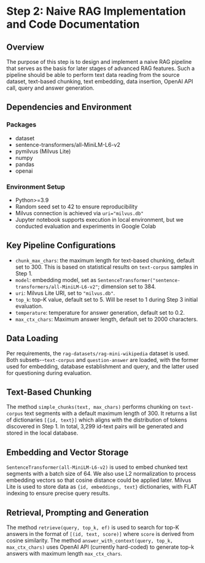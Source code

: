 # Step 2: Naive RAG Implementation and Code Documentation

## Overview
The purpose of this step is to design and implement a naive RAG pipeline that serves as the basis for later stages of advanced RAG features. Such a pipeline should be able to perform text data reading from the source dataset, text-based chunking, text embedding, data insertion, OpenAI API call, query and answer generation. 

## Dependencies and Environment
### Packages
- dataset
- sentence-transformers/all-MiniLM-L6-v2
- pymilvus (Milvus Lite)
- numpy
- pandas
- openai
### Environment Setup
- Python>=3.9
- Random seed set to 42 to ensure reproducibility
- Milvus connection is achieved via `uri="milvus.db"`
- Jupyter notebook supports execution in local environment, but we conducted evaluation and experiments in Google Colab

## Key Pipeline Configurations
- `chunk_max_chars`: the maximum length for text-based chunking, default set to 300. This is based on statistical results on `text-corpus` samples in Step 1.
- `model`: embedding model, set as `SentenceTransformer("sentence-transformers/all-MiniLM-L6-v2"`; dimension set to 384.
- `uri`: Milvus Lite URI, set to `"milvus.db"`.
- `top_k`: top-K value, default set to 5. Will be reset to 1 during Step 3 initial evaluation.
- `temperature`: temperature for answer generation, default set to 0.2.
- `max_ctx_chars`: Maximum answer length, default set to 2000 characters.

## Data Loading
Per requirements, the `rag-datasets/rag-mini-wikipedia` dataset is used. Both subsets--`text-corpus` and `question-answer` are loaded, with the former used for embedding, database establishment and query, and the latter used for questioning during evaluation. 

## Text-Based Chunking
The method `simple_chunks(text, max_chars)` performs chunking on `text-corpus` text segments with a default maximum length of 300. It returns a list of dictionaries `[{id, text}]` which aligns with the distribution of tokens discovered in Step 1. In total, 3,299 id-text pairs will be generated and stored in the local database.

## Embedding and Vector Storage
`SentenceTransformer(all-MiniLM-L6-v2)` is used to embed chunked text segments with a batch size of 64. We also use L2 normalization to process embedding vectors so that cosine distance could be applied later. Milvus Lite is used to store data as `{id, embeddings, text}` dictionaries, with FLAT indexing to ensure precise query results.

## Retrieval, Prompting and Generation
The method `retrieve(query, top_k, ef)` is used to search for top-K answers in the format of `[(id, text, score)]` where `score` is derived from cosine similarity. The method `answer_with_context(query, top_k, max_ctx_chars)` uses OpenAI API (currently hard-coded) to generate top-k answers with maximum length `max_ctx_chars`. 
